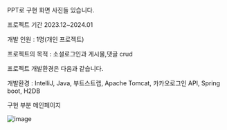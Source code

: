 PPT로 구현 화면 사진들 있습니다.

프로젝트 기간 2023.12~2024.01

개발 인원 : 1명(개인 프로젝트)

프로젝트의 목적 : 소셜로그인과 게시물,댓글 crud

프로젝트 개발환경은 다음과 같습니다.

개발환경 : IntelliJ, Java, 부트스트랩, Apache Tomcat, 카카오로그인 API, Spring boot, H2DB

구현 부분 메인페이지

![image](https://github.com/1234Juser/personal-project1/assets/93902468/7a4d2c3e-e55b-4221-acaf-998137021c21)

